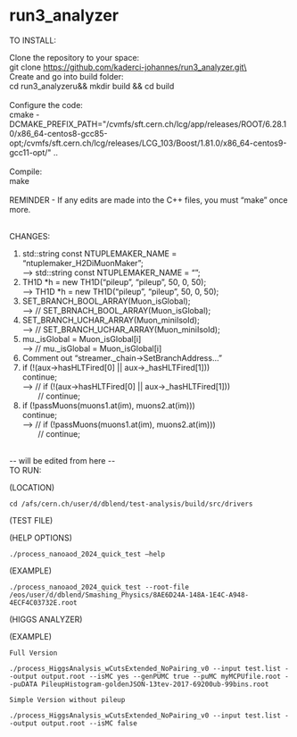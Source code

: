 # run3_analyzer

TO INSTALL:

Clone the repository to your space:\
    git clone https://github.com/kaderci-johannes/run3_analyzer.git\
\
Create and go into build folder:\
    cd run3_analyzeru&& mkdir build && cd build\
\
Configure the code:\
    cmake -DCMAKE_PREFIX_PATH="/cvmfs/sft.cern.ch/lcg/app/releases/ROOT/6.28.10/x86_64-centos8-gcc85-opt;/cvmfs/sft.cern.ch/lcg/releases/LCG_103/Boost/1.81.0/x86_64-centos9-gcc11-opt/" ..\
\
Compile:\
    make\
\
REMINDER - If any edits are made into the C++ files, you must “make” once more.

\
CHANGES:

1. std::string const NTUPLEMAKER_NAME = “ntuplemaker_H2DiMuonMaker”;\
   --> std::string const NTUPLEMAKER_NAME = “”;
2. TH1D *h = new TH1D(“pileup”, “pileup”, 50, 0, 50);\
   --> TH1D *h = new TH1D(“pileup”, “pileup”, 50, 0, 50);
3. SET_BRANCH_BOOL_ARRAY(Muon_isGlobal);\
   --> // SET_BRNACH_BOOL_ARRAY(Muon_isGlobal);
4. SET_BRANCH_UCHAR_ARRAY(Muon_miniIsoId);\
   --> // SET_BRANCH_UCHAR_ARRAY(Muon_miniIsoId);
5. mu._isGlobal = Muon_isGlobal[i]\
   --> // mu._isGlobal = Muon_isGlobal[i]
6. Comment out “streamer._chain->SetBranchAddress...”
7. if (!(aux->hasHLTFired[0] || aux->_hasHLTFired[1]))\
   continue;\
   --> // if (!(aux->hasHLTFired[0] || aux->_hasHLTFired[1]))\
&nbsp;&nbsp;&nbsp;&nbsp;&nbsp;&nbsp;&nbsp;// continue;
8. if (!passMuons(muons1.at(im), muons2.at(im)))\
   continue;\
   --> // if (!passMuons(muons1.at(im), muons2.at(im)))\
&nbsp;&nbsp;&nbsp;&nbsp;&nbsp;&nbsp;&nbsp;// continue;

\
-- will be edited from here --\
TO RUN:  

(LOCATION) 

    cd /afs/cern.ch/user/d/dblend/test-analysis/build/src/drivers 

 

(TEST FILE) 

(HELP OPTIONS) 

    ./process_nanoaod_2024_quick_test –help 

 

(EXAMPLE) 

    ./process_nanoaod_2024_quick_test --root-file /eos/user/d/dblend/Smashing_Physics/8AE6D24A-148A-1E4C-A948-4ECF4C03732E.root  

 

(HIGGS ANALYZER) 

 

(EXAMPLE) 

    Full Version 

    ./process_HiggsAnalysis_wCutsExtended_NoPairing_v0 --input test.list --output output.root --isMC yes --genPUMC true --puMC myMCPUfile.root --puDATA PileupHistogram-goldenJSON-13tev-2017-69200ub-99bins.root 

    Simple Version without pileup 

    ./process_HiggsAnalysis_wCutsExtended_NoPairing_v0 --input test.list --output output.root --isMC false
